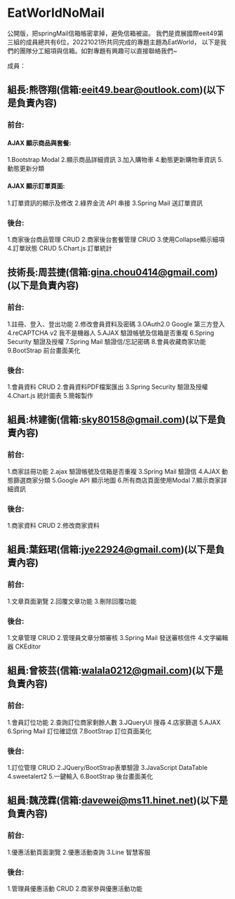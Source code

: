 # EatWorldNoMail
公開版，把springMail信箱帳密拿掉，避免信箱被盜。
我們是資展國際eeit49第三組的成員總共有6位，20221021所共同完成的專題主題為EatWorld，
以下是我們的團隊分工細項與信箱。如對專題有興趣可以直接聯絡我們~

成員：

組長:熊啓翔(信箱:eeit49.bear@outlook.com)(以下是負責內容)
---------------------------------------------------------------------------
<h3>前台:</h3>
<h4>AJAX 顯示商品與套餐:</h4>
  1.Bootstrap Modal
  2.顯示商品詳細資訊
  3.加入購物車
  4.動態更新購物車資訊
  5.動態更新分類

<h4>AJAX 顯示訂單頁面:</h4>
1.訂單資訊的顯示及修改
2.綠界金流 API 串接
3.Spring Mail 送訂單資訊

<h3>後台:</h3>
1.商家後台商品管理 CRUD
2.商家後台套餐管理 CRUD
3.使用Collapse顯示細項
4.訂單狀態 CRUD
5.Chart.js 訂單統計

技術長:周芸捷(信箱:gina.chou0414@gmail.com)(以下是負責內容)
---------------------------------------------------------------------------
<h3>前台:</h3>
1.註冊、登入、登出功能
2.修改會員資料及密碼
3.OAuth2.0 Google 第三方登入
4.reCAPTCHA   v2 我不是機器人
5.AJAX 驗證帳號及信箱是否重複
6.Spring Security 驗證及授權
7.Spring Mail 驗證信/忘記密碼
8.會員收藏商家功能
9.BootStrap 前台畫面美化

<h3>後台:</h3>
1.會員資料 CRUD
2.會員資料PDF檔案匯出
3.Spring Security 驗證及授權
4.Chart.js 統計圖表
5.簡報製作

組員:林建衡(信箱:sky80158@gmail.com)(以下是負責內容)
---------------------------------------------------------------------------
<h3>前台:</h3>
1.商家註冊功能
2.ajax 驗證帳號及信箱是否重複
3.Spring Mail 驗證信
4.AJAX 動態篩選商家分類
5.Google API 顯示地圖
6.所有商店頁面使用Modal
7.顯示商家詳細資訊

<h3>後台:</h3>
1.商家資料 CRUD
2.修改商家資料

組員:葉鈺珺(信箱:jye22924@gmail.com)(以下是負責內容)
---------------------------------------------------------------------------
<h3>前台:</h3>
1.文章頁面瀏覽
2.回覆文章功能
3.刪除回覆功能

<h3>後台:</h3>
1.文章管理 CRUD
2.管理員文章分類審核
3.Spring Mail 發送審核信件
4.文字編輯器 CKEditor

組員:曾筱芸(信箱:walala0212@gmail.com)(以下是負責內容)
---------------------------------------------------------------------------
<h3>前台:</h3>
1.會員訂位功能 
2.查詢訂位商家剩餘人數
3.JQueryUI 搜尋
4.店家篩選
5.AJAX
6.Spring Mail 訂位確認信
7.BootStrap 訂位頁面美化

<h3>後台:</h3>
1.訂位管理  CRUD
2.JQuery/BootStrap表單驗證
3.JavaScript DataTable 
4.sweetalert2
5.一鍵輸入
6.BootStrap  後台畫面美化

組員:魏茂霖(信箱:davewei@ms11.hinet.net)(以下是負責內容)
---------------------------------------------------------------------------
<h3>前台:</h3>
1.優惠活動頁面瀏覽
2.優惠活動查詢
3.Line 智慧客服

<h3>後台:</h3>
1.管理員優惠活動 CRUD
2.商家參與優惠活動功能
